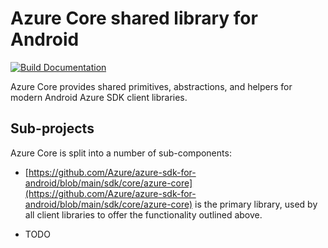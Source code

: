 # Azure Core shared library for Android

[![Build Documentation](https://img.shields.io/badge/documentation-published-blue.svg)](https://azure.github.io/azure-sdk-for-android)

Azure Core provides shared primitives, abstractions, and helpers for modern Android Azure SDK client libraries.

## Sub-projects

Azure Core is split into a number of sub-components:

- [https://github.com/Azure/azure-sdk-for-android/blob/main/sdk/core/azure-core](https://github.com/Azure/azure-sdk-for-android/blob/main/sdk/core/azure-core) is the primary library, used by all client libraries to offer the functionality outlined above.

- TODO
